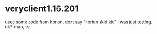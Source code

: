 # veryclient1.16.201
used some code from horion, dont say "horion skid kid" i was just testing. ok? lmao, ez.
